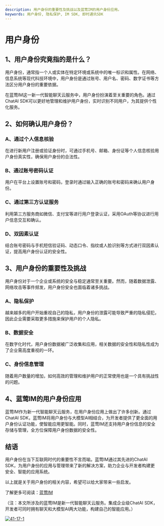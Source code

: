 ```yaml
---
description: 用户身份的重要性及挑战以及蓝莺IM的用户身份应用。
keywords: 用户身份, 隐私保护, IM SDK, 即时通讯SDK
---
```

# 用户身份

## 1、用户身份究竟指的是什么？

用户身份，通常指一个人或实体在特定环境或系统中的唯一标识和属性。在网络、信息系统等现代科技环境中，用户身份是通过账号、用户名、密码、数字证书等方法区分用户身份的重要依据。

在蓝莺IM这一新一代智能聊天云服务中，用户身份扮演着至关重要的角色。通过ChatAI SDK可以更好地管理和维护用户身份，实时识别不同用户，为其提供个性化服务。

## 2、如何确认用户身份？

### A、通过个人信息核验
在进行新用户注册或验证身份时，可通过手机号、邮箱、身份证等个人信息核验用户身份真实性，确保用户身份的合法性。

### B、通过账号密码认证
用户在平台上设置账号和密码，登录时通过输入正确的账号和密码来确认用户身份。

### C、通过第三方认证服务
利用第三方服务商如微信、支付宝等进行用户登录认证，采用OAuth等协议进行用户信息交互和确认。

### D、双因素认证
结合账号密码与手机短信验证码、动态口令、指纹或人脸识别等方式进行双因素认证，提高用户身份认证的安全性。

## 3、用户身份的重要性及挑战

用户身份对于一个企业或系统的安全与稳定通常至关重要。然而，随着数据泄露、网络攻击等事件频发，用户身份安全也面临着诸多挑战。

### A、隐私保护
越来越多的用户开始重视自己的隐私，用户身份的泄露可能导致严重的隐私侵犯，因此企业需要采取更多措施来保护用户的个人隐私。

### B、数据安全
在数字化时代，用户身份数据被广泛收集和应用，相关数据的安全性和隐私性成为了企业需高度重视的一环。

### C、身份信息管理
随着用户数量的增加，如何高效的管理和维护用户的正常使用也是一个具有挑战性的问题。

## 4、蓝莺IM的用户身份应用

蓝莺IM作为新一代智能聊天云服务，在用户身份应用上做出了许多创新。通过ChatAI SDK，蓝莺IM将用户身份与大模型AI相结合，为开发者提供了更全面的用户身份认证功能，使智能应用更智能。同时，蓝莺IM还支持用户身份信息的安全存储与管理，全方位保障用户身份数据的安全性。

## 结语

用户身份在当下互联网时代的重要性不言而喻。蓝莺IM通过其先进的ChatAI SDK，为用户身份的应用与管理带来了新的解决方案，助力企业与开发者构建更安全、智能的应用系统。

以上就是关于用户身份的相关内容，希望可以给大家带来一些启发。

了解更多可阅读：[蓝莺IM](https://www.lanyingim.com)

（注：本文所涉及的蓝莺IM是新一代智能聊天云服务。集成企业级ChatAI SDK，开发者可同时拥有聊天和大模型AI两大功能，构建自己的智能应用。）

[![](https://lanying.link/doc/41-17-1  "41-17-1")](https://lanying.link/doc/41-17-1)